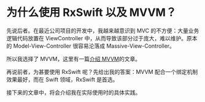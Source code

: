 # 为什么使用 RxSwift 以及 MVVM？
先说后者。在最近公司项目的开发中，我越来越意识到 MVC 的不方便：大量业务逻辑代码放置在 ViewController 中，从而导致该部分过于庞大，难以维护。原本的 Model-View-Controller 很容易沦落成 Massive-View-Controller。

所以我选择了 MVVM，这里有一篇[介绍 MVVM](https://github.com/nixzhu/dev-blog/blob/master/2014-06-10-mvvm.md)的文章。

再说前者，为甚要使用 RxSwift 呢？先给出我的答案：MVVM 配合一个绑定机制效果最好，而在 Swift 领域，RxSwift 是首选。

接下来的文章中，将会介绍我在实际使用时的具体实践。
